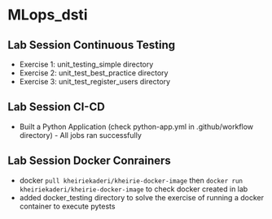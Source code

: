 # MLops_dsti
## Lab Session Continuous Testing 
- Exercise 1: unit_testing_simple directory
- Exercise 2: unit_test_best_practice directory 
- Exercise 3: unit_test_register_users directory
## Lab Session CI-CD
- Built a Python Application (check python-app.yml in .github/workflow directory) - All jobs ran successfully
## Lab Session Docker Conrainers
- docker ```pull kheiriekaderi/kheirie-docker-image```  then ```docker run kheiriekaderi/kheirie-docker-image``` to check docker created in lab
- added docker_testing directory to solve the exercise of running a docker container to execute pytests